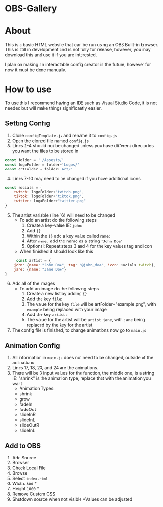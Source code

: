 # OBS-Gallery

# About

This is a basic HTML website that can be run using an OBS Built-in browser. This is still in development and is not fully for release, however, you may download this and use it if you are interested. 

I plan on making an interactable config creator in the future, however for now it must be done manually. 

# How to use
To use this I recommend having an IDE such as Visual Studio Code, it is not needed but will make things significantly easier. 
## Setting Config

1. Clone `configTemplate.js` and rename it to `config.js`
2. Open the cloned file named `config.js`
3. Lines 2-4 should not be changed unless you have different directories you want the files to be stored in
```js
const folder = './Assests/'
const logoFolder = folder+'Logos/'
const artFolder = folder+'Art/'
```
4. Lines 7-10 may need to be changed if you have additional icons
```js
const socials = {
    twitch: logoFolder+"twitch.png", 
    tiktok: logoFolder+"tiktok.png", 
    twitter: logoFolder+"twitter.png"
}
```
5. The artist variable (line 16) will need to be changed
   * To add an artist do the following steps
     1. Create a key-value IE: `john:`
     2. Add `{}`
     3. Within the `{}` add a key value called `name:`
     4. After `name:` add the name as a string `"John Doe"`
     5. Optional: Repeat steps 3 and 4 for the key values tag and icon
   * When finished it should look like this
```js
     const artist = {
    john: {name: "John Doe", tag: "@john_doe", icon: socials.twitch},
    jane: {name: "Jane Doe"}
}
```
6. Add all of the images
   * To add an image do the following steps
     1. Create a new list by adding `{}`
     2. Add the key `file:`
     3. The value for the key `file` will be artFolder+"example.png", with `example` being replaced with your image
     4. Add the key `artist:`
     5. The value for the artist will be `artist.jane`, with `jane` being replaced by the key for the artist
7. The config file is finished, to change animations now go to `main.js`
## Animation Config
1. All information in `main.js` does not need to be changed, outside of the animations
2. Lines 17, 18, 23, and 24 are the animations.
3. There will be 3 input values for the function, the middle one, is a string IE: "shrink" is the animation type, replace that with the animation you want
    * Animation Types:
    * shrink
    * grow
    * fadeIn
    * fadeOut
    * slideInR
    * slideInL
    * slideOutR
    * slideInL
## Add to OBS
1. Add Source
2. Browser
3. Check Local File
4. Browse
5. Select `index.html`
6. Width: `800` * 
7. Height `1000` *
8. Remove Custom CSS
9. Shutdown source when not visible
*Values can be adjusted
